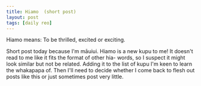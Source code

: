 ```yaml
---
title: Hiamo  (short post)
layout: post
tags: [daily reo]
---
```


Hiamo means: To be thrilled, excited or exciting.

Short post today because I'm māuiui. Hiamo is a new kupu to me! It doesn't read to me like it fits the format of other hia- words, so I suspect it might look similar but not be related. Adding it to the list of kupu I'm keen to learn the whakapapa of. Then I'll need to decide whether I come back to flesh out posts like this or just sometimes post very little.